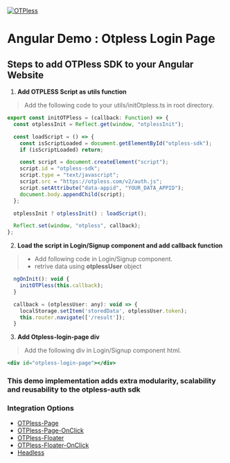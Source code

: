 [![OTPless](https://d1j61bbz9a40n6.cloudfront.net/website/home/v4/logo/white_logo.svg)](https://otpless.com/platforms/react)

# Angular Demo : Otpless Login Page

## Steps to add OTPless SDK to your Angular Website

1. **Add OTPLESS Script as utils function**

> Add the following code to your utils/initOtpless.ts in root directory.

```JavaScript
export const initOTPless = (callback: Function) => {
  const otplessInit = Reflect.get(window, "otplessInit");

  const loadScript = () => {
    const isScriptLoaded = document.getElementById("otpless-sdk");
    if (isScriptLoaded) return;

    const script = document.createElement("script");
    script.id = "otpless-sdk";
    script.type = "text/javascript";
    script.src = "https://otpless.com/v2/auth.js";
    script.setAttribute("data-appid", "YOUR_DATA_APPID");
    document.body.appendChild(script);
  };

  otplessInit ? otplessInit() : loadScript();

  Reflect.set(window, "otpless", callback);
};
```

2. **Load the script in Login/Signup component and add callback function**

> - Add following code in Login/Signup component.
> - retrive data using **otplessUser** object

```jsx
  ngOnInit(): void {
    initOTPless(this.callback);
  }

  callback = (otplessUser: any): void => {
    localStorage.setItem('storedData', otplessUser.token);
    this.router.navigate(['/result']);
  }
```

3. **Add Otpless-login-page div**

> Add the following div in Login/Signup component html.

```jsx
<div id="otpless-login-page"></div>
```

### This demo implementation adds extra modularity, scalability and reusability to the otpless-auth sdk

### Integration Options

- [OTPless-Page](https://github.com/sjariN/otpless-angular-demo/)
- [OTPless-Page-OnClick](https://github.com/sjariN/otpless-angular-demo/tree/on-button-click-login-page)
- [OTPless-Floater](https://github.com/sjariN/otpless-angular-demo/tree/widget)
- [OTPless-Floater-OnClick](https://github.com/sjariN/otpless-angular-demo/tree/on-button-click-widget)
- [Headless](https://github.com/sjariN/otpless-angular-demo/tree/headless)
